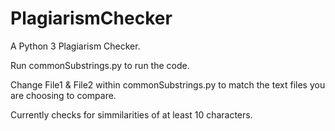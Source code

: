 # PlagiarismChecker
A Python 3 Plagiarism Checker.

Run commonSubstrings.py to run the code.

Change File1 & File2 within commonSubstrings.py to match the text files you are choosing to compare. 

Currently checks for simmilarities of at least 10 characters.
